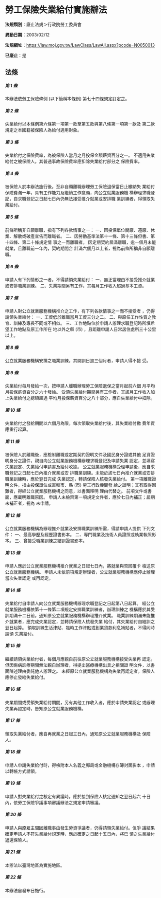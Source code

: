 # 勞工保險失業給付實施辦法

**法規類別**：廢止法規＞行政院勞工委員會

**異動日期**：2003/02/12  

**法規網址**：https://law.moj.gov.tw/LawClass/LawAll.aspx?pcode=N0050013

**已廢止**：是



## 法條
##### 第 1 條
本辦法依勞工保險條例 (以下簡稱本條例) 第七十四條規定訂定之。


##### 第 2 條
失業給付以本條例第六條第一項第一款至第五款與第八條第一項第一款及
第二款規定之本國籍被保險人為給付適用對象。


##### 第 3 條
失業給付之保險費率，為被保險人當月之月投保金額薪資百分之一。
不適用失業給付之被保險人，其普通事故保險費率應扣除失業給付部分之
保險費率。


##### 第 4 條
被保險人於本辦法施行後，至非自願離職辦理勞工保險退保當日止繳納失
業給付保險費滿一年，具有工作能力及繼續工作意願，向公立就業服務機
構辦理求職登記，自求職登記之日起七日內仍無法接受推介就業或安排職
業訓練者，得領取失業給付。


##### 第 5 條
前條所稱非自願離職，指有下列各款情事之一：
一、因投保單位關廠、遷廠、休業、解散或破產宣告而離職者。
二、因勞動基準法第十一條、第十三條但書、第十四條、第二十條規定情
    事之一而離職者。
因定期契約屆滿離職，逾一個月未能就業，且離職前一年內，契約期間合
計滿六個月以上者，視為前條所稱非自願離職。


##### 第 6 條
申請人有下列情形之一者，不得請領失業給付：
一、無正當理由不接受推介就業或安排職業訓練。
二、失業期間另有工作，其每月工作收入超過基本工資。


##### 第 7 條
申請人對公立就業服務機構推介之工作，有下列各款情事之一而不接受者
，仍得請領失業給付：
一、工資低於離職當月工資三分之二。
二、與原任工作性質之教育、訓練及專長不同或不相似。
三、工作地點位於申請人辦理求職登記時所填希望工作地點及原工作所在
    地以外之縣 (市) ，且距離申請人日常居住處所三十公里以上。


##### 第 8 條
公立就業服務機構安排之職業訓練，其開訓日逾三個月者，申請人得不接
受。


##### 第 9 條
失業給付每月發給一次，按申請人離職辦理勞工保險退保之當月起前六個
月平均月投保薪資百分之六十發給。
受領失業給付期間另有工作者，其該月工作收入加上失業給付之總額超過
平均月投保薪資百分之八十部分，應自失業給付中扣除。


##### 第 10 條
失業給付之發給期間以六個月為限。每次領取失業給付後，其失業給付繳
費年資應重行起算。


##### 第 11 條
被保險人於離職後，應檢附離職或定期契約證明文件及國民身分證或其他
足資證明身分之證件，親自向公立就業服務機構辦理求職登記及申請失業
認定，並填寫失業認定、失業給付申請書及給付收據。
公立就業服務機構受理申請後，應自求職登記之日起七日內推介就業或安
排職業訓練。未能於該七日內推介就業或安排職業訓練時，應於翌日完成
失業認定，轉請保險人核發失業給付。
第一項離職證明文件，指由投保單位或直轄市、縣 (市) 勞工行政機關發
給之證明；其有取得困難者，得經公立就業服務機構之同意，以書面釋明
理由代替之。
前項文件或書面，應載明離職原因。
申請人未檢齊第一項規定文件者，應於七日內補正；屆期未補正者，視為
未申請。


##### 第 12 條
公立就業服務機構為辦理推介就業及安排職業訓練所需，得請申請人提供
下列文件：
一、最高學歷及經歷證書影本。
二、專門職業及技術人員證照或執業執照影本。
三、曾接受職業訓練之結訓證書影本。


##### 第 13 條
申請人應於公立就業服務機構推介就業之日起七日內，將就業與否回覆卡
檢送原公立就業服務機構。
申請人未依前項規定辦理者，公立就業服務機構應停止辦理當次失業認定
或再認定。


##### 第 14 條
失業給付自申請人向公立就業服務機構辦理求職登記之日起第八日起算。
經公立就業服務機構依第十一條第二項規定安排職業訓練者，辦理訓練之
機構應於其受訓期滿十二日前，通知原公立就業服務機構辦理推介就業。
職業訓練期滿未能推介就業者，應完成失業認定，並轉請保險人核發失業
給付，其失業給付自結訓之翌日起算。
領取訓練生活津貼、臨時工作津貼或創業貸款利息補貼者，不得同時請領
失業給付。


##### 第 15 條
繼續請領失業給付者，每個月應親自前往原公立就業服務機構接受失業再
認定。但因傷病診療期間無法親自辦理者，得提出醫療機構出具之相關證
明文件，以書面陳述理由委託他人辦理之。
未經原公立就業服務機構為失業再認定者，保險人應停止發給失業給付。


##### 第 16 條
失業期間或受領失業給付期間，另有其他工作收入者，應於申請失業認定
或辦理失業再認定時，告知原公立就業服務機構。


##### 第 17 條
領取失業給付者，應自再就業之日起三日內，通知原公立就業服務機構及
保險人。


##### 第 18 條
申請人申請失業給付時，得檢附本人名義之郵局或金融機構存簿封面影本
，申請以轉帳方式請領。


##### 第 19 條
申請人對失業給付之核定有異議時，應於接到保險人核定通知之翌日起六
十日內，依勞工保險爭議事項審議辦法之規定申請審議。


##### 第 20 條
申請人與原雇主間因離職事由發生勞資爭議者，仍得請領失業給付。但爭
議結果確定申請人不符失業給付規定時，應於確定之日起十五日內，將已
領之失業給付返還保險人。


##### 第 21 條
本辦法以臺灣地區為實施地區。


##### 第 22 條
本辦法自發布日施行。



